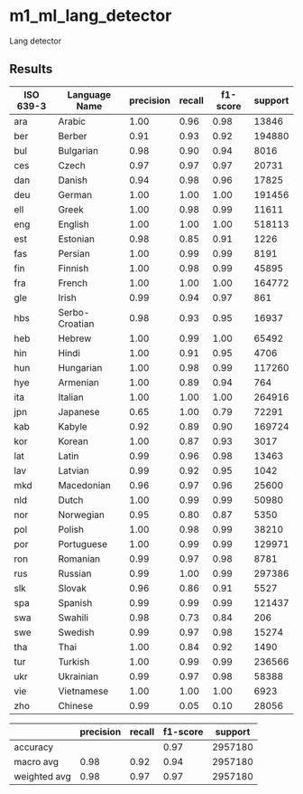 # m1_ml_lang_detector
Lang detector





## Results

|ISO 639-3|Language Name|precision|recall|f1-score|support|
|--|--|--|--|--|--|
|ara|Arabic|1.00|0.96|0.98|13846|
|  ber|Berber|0.91|0.93|0.92|194880|
|  bul|Bulgarian|0.98|0.90|0.94|8016|
|  ces|Czech|0.97|0.97|0.97|20731|
|  dan|Danish|0.94|0.98|0.96|17825|
|deu|German|1.00|1.00|1.00|191456|
|  ell|Greek|1.00|0.98|0.99|11611|
|eng|English|1.00|1.00|1.00|518113|
|  est|Estonian|0.98|0.85|0.91|1226|
|  fas|Persian|1.00|0.99|0.99|8191|
|  fin|Finnish|1.00|0.98|0.99|45895|
|  fra|French|1.00|1.00|1.00|164772|
|  gle|Irish|0.99|0.94|0.97|861|
|  hbs|Serbo-Croatian|0.98|0.93|0.95|16937|
|  heb|Hebrew|1.00|0.99|1.00|65492|
|  hin|Hindi|1.00|0.91|0.95|4706|
|  hun|Hungarian|1.00|0.98|0.99|117260|
|  hye|Armenian|1.00|0.89|0.94|764|
|  ita|Italian|1.00|1.00|1.00|264916|
|  jpn|Japanese|0.65|1.00|0.79|72291|
|  kab|Kabyle|0.92|0.89|0.90|169724|
|  kor|Korean|1.00|0.87|0.93|3017|
|  lat|Latin|0.99|0.96|0.98|13463|
|  lav|Latvian|0.99|0.92|0.95|1042|
|  mkd|Macedonian|0.96|0.97|0.96|25600|
|  nld|Dutch|1.00|0.99|0.99|50980|
|  nor|Norwegian |0.95|0.80|0.87|5350|
|  pol|Polish|1.00|0.98|0.99|38210|
|  por|Portuguese|1.00|0.99|0.99|129971|
|  ron|Romanian|0.99|0.97|0.98|8781|
|  rus|Russian|0.99|1.00|0.99|297386|
|  slk|Slovak|0.96|0.86|0.91|5527|
|  spa|Spanish|0.99|0.99|0.99|121437|
|  swa|Swahili|0.98|0.73|0.84|206|
|  swe|Swedish|0.99|0.97|0.98|15274|
|  tha|Thai|1.00|0.84|0.92|1490|
|  tur|Turkish|1.00|0.99|0.99|236566|
|  ukr|Ukrainian|0.99|0.97|0.98|58388|
|  vie|Vietnamese|1.00|1.00|1.00|6923|
|  zho|Chinese| 0.99|0.05|0.10|28056|

||precision|recall|f1-score|support|
|--|--|--|--|--|
|accuracy    |    |     |0.97|2957180|
|macro avg   |0.98|0.92 |0.94|2957180|
|weighted avg|0.98|0.97 |0.97|2957180|

